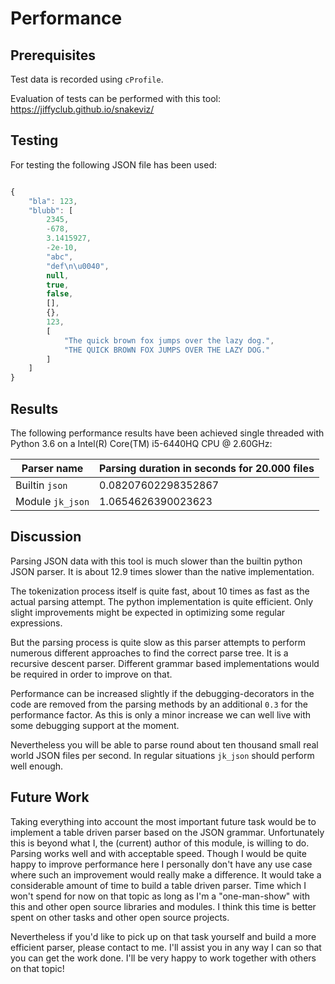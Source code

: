 Performance
===========

Prerequisites
-------------

Test data is recorded using ```cProfile```.

Evaluation of tests can be performed with this tool: https://jiffyclub.github.io/snakeviz/

Testing
-------

For testing the following JSON file has been used:

```JavaScript

{
	"bla": 123,
	"blubb": [
		2345,
		-678,
		3.1415927,
		-2e-10,
		"abc",
		"def\n\u0040",
		null,
		true,
		false,
		[],
		{},
		123,
		[
			"The quick brown fox jumps over the lazy dog.",
			"THE QUICK BROWN FOX JUMPS OVER THE LAZY DOG."
		]
	]
}

```

Results
-------

The following performance results have been achieved single threaded with Python 3.6 on a Intel(R) Core(TM) i5-6440HQ CPU @ 2.60GHz:

| Parser name				| Parsing duration in seconds for 20.000 files			|
|---------------------------|-------------------------------------------------------|
| Builtin `json`			| 0.08207602298352867									|
| Module `jk_json`			| 1.0654626390023623									|

Discussion
----------

Parsing JSON data with this tool is much slower than the builtin python JSON parser. It is about 12.9 times slower than the native implementation.

The tokenization process itself is quite fast, about 10 times as fast as the actual parsing attempt. The python implementation is quite efficient. Only slight improvements might be expected in optimizing some regular expressions.

But the parsing process is quite slow as this parser attempts to perform numerous different approaches to find the correct parse tree. It is a recursive descent parser. Different grammar based implementations would be required in order to improve on that.

Performance can be increased slightly if the debugging-decorators in the code are removed from the parsing methods by an additional ```0.3``` for the performance factor. As this is only a minor increase we can well live with some debugging support at the moment.

Nevertheless you will be able to parse round about ten thousand small real world JSON files per second. In regular situations ```jk_json``` should perform well enough.

Future Work
-----------

Taking everything into account the most important future task would be to implement a table driven parser based on the JSON grammar. Unfortunately this is beyond what I, the (current) author of this module, is willing to do. Parsing works well and with acceptable speed. Though I would be quite happy to improve performance here I personally don't have any use case where such an improvement would really make a difference. It would take a considerable amount of time to build a table driven parser. Time which I won't spend for now on that topic as long as I'm a "one-man-show" with this and other open source libraries and modules. I think this time is better spent on other tasks and other open source projects.

Nevertheless if you'd like to pick up on that task yourself and build a more efficient parser, please contact to me. I'll assist you in any way I can so that you can get the work done. I'll be very happy to work together with others on that topic!
























